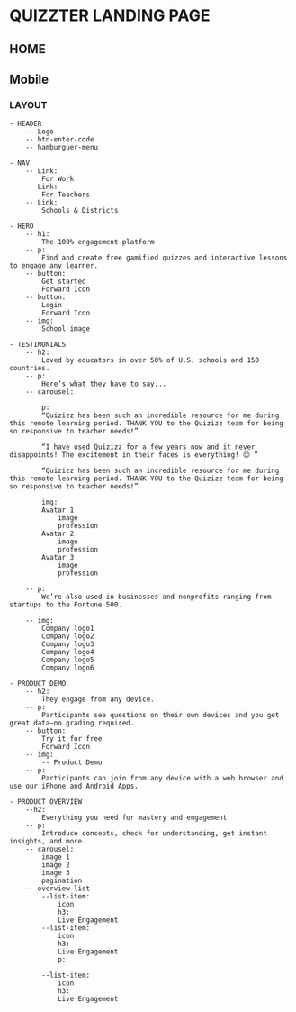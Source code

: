 # QUIZZTER LANDING PAGE

## HOME

## Mobile

### LAYOUT

    - HEADER
        -- Logo
        -- btn-enter-code
        -- hamburguer-menu

    - NAV
        -- Link:
            For Work
        -- Link:
            For Teachers
        -- Link:
            Schools & Districts

    - HERO
        -- h1:
            The 100% engagement platform
        -- p:
            Find and create free gamified quizzes and interactive lessons to engage any learner.
        -- button:
            Get started
            Forward Icon
        -- button:
            Login
            Forward Icon
        -- img:
            School image

    - TESTIMONIALS
        -- h2:
            Loved by educators in over 50% of U.S. schools and 150 countries.
        -- p:
            Here’s what they have to say...
        -- carousel:

            p:
            “Quizizz has been such an incredible resource for me during this remote learning period. THANK YOU to the Quizizz team for being so responsive to teacher needs!”

            “I have used Quizizz for a few years now and it never disappoints! The excitement in their faces is everything! 😊 ”

            “Quizizz has been such an incredible resource for me during this remote learning period. THANK YOU to the Quizizz team for being so responsive to teacher needs!”

            img:
            Avatar 1
                image
                profession
            Avatar 2
                image
                profession
            Avatar 3
                image
                profession

        -- p:
            We’re also used in businesses and nonprofits ranging from startups to the Fortune 500.

        -- img:
            Company logo1
            Company logo2
            Company logo3
            Company logo4
            Company logo5
            Company logo6

    - PRODUCT DEMO
        -- h2:
            They engage from any device.
        -- p:
            Participants see questions on their own devices and you get great data—no grading required.
        -- button:
            Try it for free
            Forward Icon
        -- img:
            -- Product Demo
        -- p:
            Participants can join from any device with a web browser and use our iPhone and Android Apps.

    - PRODUCT OVERVIEW
        --h2:
            Everything you need for mastery and engagement
        -- p:
            Introduce concepts, check for understanding, get instant insights, and more.
        -- carousel:
            image 1
            image 2
            image 3
            pagination
        -- overview-list
            --list-item:
                icon
                h3:
                Live Engagement
            --list-item:
                icon
                h3:
                Live Engagement
                p:

            --list-item:
                icon
                h3:
                Live Engagement
